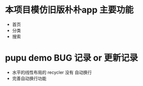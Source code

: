 # 本项目模仿旧版朴朴app 主要功能 
- 首页 
- 分类
- 搜索

# pupu demo BUG 记录 or 更新记录
 - 水平的线性布局的 recycler 没有 自动换行
 - 完善自动换行功能
 
 
